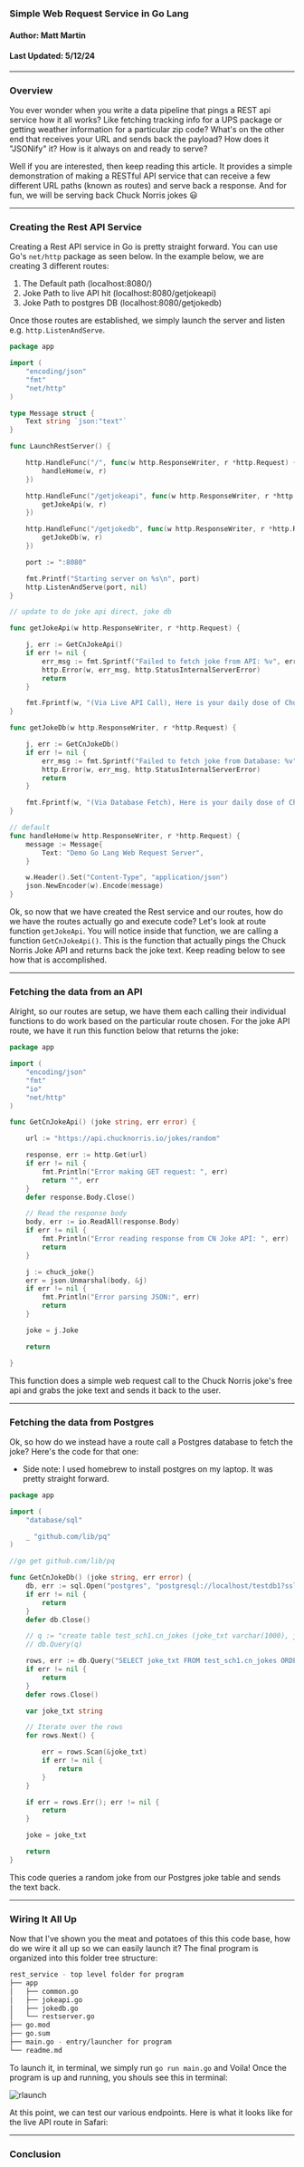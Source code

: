 ### Simple Web Request Service in Go Lang
#### Author: Matt Martin
#### Last Updated: 5/12/24

---
### Overview

You ever wonder when you write a data pipeline that pings a REST api service how it all works? Like fetching tracking info for a UPS package or getting weather information for a particular zip code? What's on the other end that receives your URL and sends back the payload? How does it "JSONify" it? How is it always on and ready to serve?

Well if you are interested, then keep reading this article. It provides a simple demonstration of making a RESTful API service that can receive a few different URL paths (known as routes) and serve back a response. And for fun, we will be serving back Chuck Norris jokes :smiley:

--- 
### Creating the Rest API Service

Creating a Rest API service in Go is pretty straight forward. You can use Go's `net/http` package as seen below. In the example below, we are creating 3 different routes:

1. The Default path (localhost:8080/)
2. Joke Path to live API hit (localhost:8080/getjokeapi)
3. Joke Path to postgres DB (localhost:8080/getjokedb)

Once those routes are established, we simply launch the server and listen e.g. `http.ListenAndServe`.

```Go
package app

import (
	"encoding/json"
	"fmt"
	"net/http"
)

type Message struct {
	Text string `json:"text"`
}

func LaunchRestServer() {

	http.HandleFunc("/", func(w http.ResponseWriter, r *http.Request) {
		handleHome(w, r)
	})

	http.HandleFunc("/getjokeapi", func(w http.ResponseWriter, r *http.Request) {
		getJokeApi(w, r)
	})

	http.HandleFunc("/getjokedb", func(w http.ResponseWriter, r *http.Request) {
		getJokeDb(w, r)
	})

	port := ":8080"

	fmt.Printf("Starting server on %s\n", port)
	http.ListenAndServe(port, nil)
}

// update to do joke api direct, joke db

func getJokeApi(w http.ResponseWriter, r *http.Request) {

	j, err := GetCnJokeApi()
	if err != nil {
		err_msg := fmt.Sprintf("Failed to fetch joke from API: %v", err)
		http.Error(w, err_msg, http.StatusInternalServerError)
		return
	}

	fmt.Fprintf(w, "(Via Live API Call), Here is your daily dose of Chuck Norris jokes:\n\n%s", j)
}

func getJokeDb(w http.ResponseWriter, r *http.Request) {

	j, err := GetCnJokeDb()
	if err != nil {
		err_msg := fmt.Sprintf("Failed to fetch joke from Database: %v", err)
		http.Error(w, err_msg, http.StatusInternalServerError)
		return
	}

	fmt.Fprintf(w, "(Via Database Fetch), Here is your daily dose of Chuck Norris jokes:\n\n%s", j)
}

// default
func handleHome(w http.ResponseWriter, r *http.Request) {
	message := Message{
		Text: "Demo Go Lang Web Request Server",
	}

	w.Header().Set("Content-Type", "application/json")
	json.NewEncoder(w).Encode(message)
}

```


Ok, so now that we have created the Rest service and our routes, how do we have the routes actually go and execute code? Let's look at route function `getJokeApi`. You will notice inside that function, we are calling a function `GetCnJokeApi()`. This is the function that actually pings the Chuck Norris Joke API and returns back the joke text. Keep reading below to see how that is accomplished.

---
### Fetching the data from an API
Alright, so our routes are setup, we have them each calling their individual functions to do work based on the particular route chosen. For the joke API route, we have it run this function below that returns the joke:

```GO
package app

import (
	"encoding/json"
	"fmt"
	"io"
	"net/http"
)

func GetCnJokeApi() (joke string, err error) {

	url := "https://api.chucknorris.io/jokes/random"

	response, err := http.Get(url)
	if err != nil {
		fmt.Println("Error making GET request: ", err)
		return "", err
	}
	defer response.Body.Close()

	// Read the response body
	body, err := io.ReadAll(response.Body)
	if err != nil {
		fmt.Println("Error reading response from CN Joke API: ", err)
		return
	}

	j := chuck_joke{}
	err = json.Unmarshal(body, &j)
	if err != nil {
		fmt.Println("Error parsing JSON:", err)
		return
	}

	joke = j.Joke

	return

}

```

This function does a simple web request call to the Chuck Norris joke's free api and grabs the joke text and sends it back to the user.


---
### Fetching the data from Postgres

Ok, so how do we instead have a route call a Postgres database to fetch the joke? Here's the code for that one:

- Side note: I used homebrew to install postgres on my laptop. It was pretty straight forward.

```GO
package app

import (
	"database/sql"

	_ "github.com/lib/pq"
)

//go get github.com/lib/pq

func GetCnJokeDb() (joke string, err error) {
	db, err := sql.Open("postgres", "postgresql://localhost/testdb1?sslmode=disable")
	if err != nil {
		return
	}
	defer db.Close()

	// q := "create table test_sch1.cn_jokes (joke_txt varchar(1000), jk_ts timestamp)"
	// db.Query(q)

	rows, err := db.Query("SELECT joke_txt FROM test_sch1.cn_jokes ORDER BY RANDOM() limit 1")
	if err != nil {
		return
	}
	defer rows.Close()

	var joke_txt string

	// Iterate over the rows
	for rows.Next() {

		err = rows.Scan(&joke_txt)
		if err != nil {
			return
		}
	}

	if err = rows.Err(); err != nil {
		return
	}

	joke = joke_txt

	return
}
```
This code queries a random joke from our Postgres joke table and sends the text back.

---
### Wiring It All Up

Now that I've shown you the meat and potatoes of this this code base, how do we wire it all up so we can easily launch it? The final program is organized into this folder tree structure:

```bash
rest_service - top level folder for program
├── app
│   ├── common.go
│   ├── jokeapi.go
│   ├── jokedb.go
│   └── restserver.go
├── go.mod
├── go.sum
├── main.go - entry/launcher for program
└── readme.md
```

To launch it, in terminal, we simply run `go run main.go` and Voila! Once the program is up and running, you shouls see this in terminal:

![rlaunch](./photos/r_launch.jpg)

At this point, we can test our various endpoints. Here is what it looks like for the live API route in Safari:



---
### Conclusion